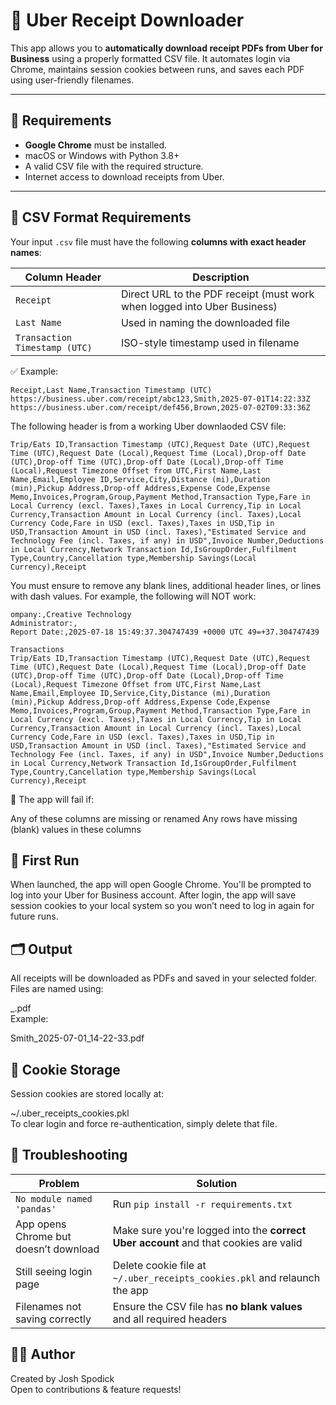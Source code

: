 # 🧾 Uber Receipt Downloader

This app allows you to **automatically download receipt PDFs from Uber for Business** using a properly formatted CSV file. It automates login via Chrome, maintains session cookies between runs, and saves each PDF using user-friendly filenames.

---

## 🚀 Requirements

- **Google Chrome** must be installed.
- macOS or Windows with Python 3.8+
- A valid CSV file with the required structure.
- Internet access to download receipts from Uber.

---

## 📁 CSV Format Requirements

Your input `.csv` file must have the following **columns with exact header names**:

| Column Header                 | Description                              |
|------------------------------|------------------------------------------|
| `Receipt`                    | Direct URL to the PDF receipt (must work when logged into Uber Business) |
| `Last Name`                  | Used in naming the downloaded file       |
| `Transaction Timestamp (UTC)`| ISO-style timestamp used in filename     |

✅ Example:

```csv
Receipt,Last Name,Transaction Timestamp (UTC)
https://business.uber.com/receipt/abc123,Smith,2025-07-01T14:22:33Z
https://business.uber.com/receipt/def456,Brown,2025-07-02T09:33:36Z
```

The following header is from a working Uber downlaoded CSV file:  
```CSV
Trip/Eats ID,Transaction Timestamp (UTC),Request Date (UTC),Request Time (UTC),Request Date (Local),Request Time (Local),Drop-off Date (UTC),Drop-off Time (UTC),Drop-off Date (Local),Drop-off Time (Local),Request Timezone Offset from UTC,First Name,Last Name,Email,Employee ID,Service,City,Distance (mi),Duration (min),Pickup Address,Drop-off Address,Expense Code,Expense Memo,Invoices,Program,Group,Payment Method,Transaction Type,Fare in Local Currency (excl. Taxes),Taxes in Local Currency,Tip in Local Currency,Transaction Amount in Local Currency (incl. Taxes),Local Currency Code,Fare in USD (excl. Taxes),Taxes in USD,Tip in USD,Transaction Amount in USD (incl. Taxes),"Estimated Service and Technology Fee (incl. Taxes, if any) in USD",Invoice Number,Deductions in Local Currency,Network Transaction Id,IsGroupOrder,Fulfilment Type,Country,Cancellation type,Membership Savings(Local Currency),Receipt

```
You must ensure to remove any blank lines, additional header lines, or lines with dash values. For example, the following will NOT work:
```
ompany:,Creative Technology
Administrator:,
Report Date:,2025-07-18 15:49:37.304747439 +0000 UTC 49=+37.304747439

Transactions
Trip/Eats ID,Transaction Timestamp (UTC),Request Date (UTC),Request Time (UTC),Request Date (Local),Request Time (Local),Drop-off Date (UTC),Drop-off Time (UTC),Drop-off Date (Local),Drop-off Time (Local),Request Timezone Offset from UTC,First Name,Last Name,Email,Employee ID,Service,City,Distance (mi),Duration (min),Pickup Address,Drop-off Address,Expense Code,Expense Memo,Invoices,Program,Group,Payment Method,Transaction Type,Fare in Local Currency (excl. Taxes),Taxes in Local Currency,Tip in Local Currency,Transaction Amount in Local Currency (incl. Taxes),Local Currency Code,Fare in USD (excl. Taxes),Taxes in USD,Tip in USD,Transaction Amount in USD (incl. Taxes),"Estimated Service and Technology Fee (incl. Taxes, if any) in USD",Invoice Number,Deductions in Local Currency,Network Transaction Id,IsGroupOrder,Fulfilment Type,Country,Cancellation type,Membership Savings(Local Currency),Receipt

```

🚫 The app will fail if:

Any of these columns are missing or renamed
Any rows have missing (blank) values in these columns

## 🧪 First Run

When launched, the app will open Google Chrome.
You'll be prompted to log into your Uber for Business account.
After login, the app will save session cookies to your local system so you won’t need to log in again for future runs.

## 🗂 Output

All receipts will be downloaded as PDFs and saved in your selected folder. Files are named using:

<Last Name>_<Timestamp>.pdf  
Example:

Smith_2025-07-01_14-22-33.pdf

## 🔐 Cookie Storage

Session cookies are stored locally at:

~/.uber_receipts_cookies.pkl  
To clear login and force re-authentication, simply delete that file.  

## 💬 Troubleshooting

| Problem                               | Solution                                                                             |
| ------------------------------------- | ------------------------------------------------------------------------------------ |
| `No module named 'pandas'`            | Run `pip install -r requirements.txt`                                                |
| App opens Chrome but doesn’t download | Make sure you're logged into the **correct Uber account** and that cookies are valid |
| Still seeing login page               | Delete cookie file at `~/.uber_receipts_cookies.pkl` and relaunch the app            |
| Filenames not saving correctly        | Ensure the CSV file has **no blank values** and all required headers                 |

## 🧑‍💻 Author

Created by Josh Spodick  
Open to contributions & feature requests!
